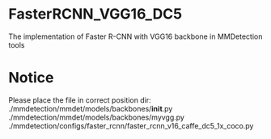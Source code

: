 # FasterRCNN_VGG16_DC5
The implementation of Faster R-CNN  with VGG16 backbone in MMDetection tools 
# Notice
Please place the file in correct position dir:
./mmdetection/mmdet/models/backbones/__init__.py 
./mmdetection/mmdet/models/backbones/myvgg.py 
./mmdetection/configs/faster_rcnn/faster_rcnn_v16_caffe_dc5_1x_coco.py
